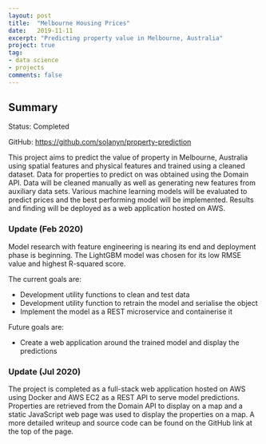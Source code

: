 ```yaml
---
layout: post
title:  "Melbourne Housing Prices"
date:   2019-11-11
excerpt: "Predicting property value in Melbourne, Australia"
project: true
tag:
- data science 
- projects
comments: false 
---
```


## Summary

Status: Completed  

GitHub: https://github.com/solanyn/property-prediction

This project aims to predict the value of property in Melbourne, Australia using spatial features and physical features and trained using a cleaned dataset. Data for properties to predict on was obtained using the Domain API. Data will be cleaned manually as well as generating new features from auxiliary data sets. Various machine learning models will be evaluated to predict prices and the best performing model will be implemented. Results and finding will be deployed as a web application hosted on AWS.

### Update (Feb 2020)

Model research with feature engineering is nearing its end and deployment phase is beginning. The LightGBM model was chosen for its low RMSE value and highest R-squared score.

The current goals are:
- Development utility functions to clean and test data
- Development utility function to retrain the model and serialise the object
- Implement the model as a REST microservice and containerise it

Future goals are:
- Create a web application around the trained model and display the predictions

### Update (Jul 2020)

The project is completed as a full-stack web application hosted on AWS using Docker and AWS EC2 as a REST API to serve model predictions. Properties are retrieved from the Domain API to display on a map and a static JavaScript web page was used to display the properties on a map. A more detailed writeup and source code can be found on the GitHub link at the top of the page.
